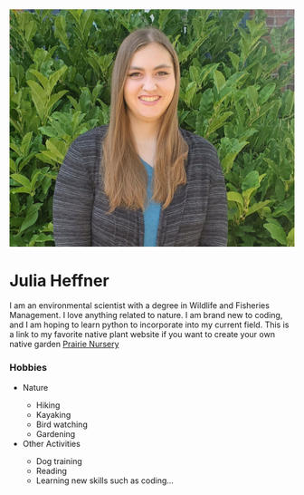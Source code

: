 <img src="Bio_Photo.png">
<h1> Julia Heffner </h1>
    <p> I am an environmental scientist with a degree in Wildlife and Fisheries Management. I love anything related to nature. I am brand new to coding, and I am hoping to learn python to incorporate into my current field. This is a link to my favorite native plant website if you want to create your own native garden <a href="https://www.prairienursery.com/" target="_blank">Prairie Nursery</a>
    </p>
<h3> Hobbies </h3>
    <ul>
        <li> Nature </li>
            <ul>
             <li> Hiking </li>
             <li> Kayaking </li>
             <li> Bird watching </li>
             <li> Gardening </li>
            </ul>
        <li> Other Activities </li>
            <ul>
             <li> Dog training </li>
             <li> Reading </li>
             <li> Learning new skills such as coding... </li>
            </ul>
    </ul>


